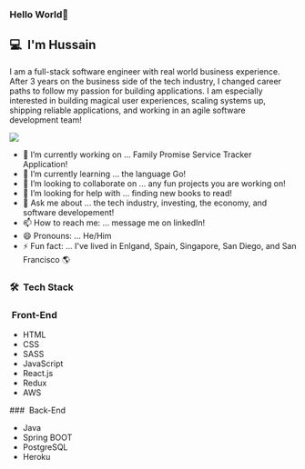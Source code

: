 ### Hello World👋

## 💻 &nbsp;I'm Hussain 

I am a full-stack software engineer with real world business experience. After 3 years on the business side of the tech industry, I changed career paths to follow my passion for building applications. I am especially interested in building magical user experiences, scaling systems up, shipping reliable applications, and working in an agile software development team!

<a href="https://www.linkedin.com/in/hussain-ali-58a9b690/"><img src="https://img.shields.io/badge/linkedin-Hussain%20Ali-blue"/></a>

- 🔭 I’m currently working on ... Family Promise Service Tracker Application!
- 🌱 I’m currently learning ... the language Go!
- 👯 I’m looking to collaborate on ... any fun projects you are working on!
- 🤔 I’m looking for help with ... finding new books to read!
- 💬 Ask me about ... the tech industry, investing, the economy, and software developement!
- 📫 How to reach me: ... message me on linkedIn!
- 😄 Pronouns: ... He/Him
- ⚡ Fun fact: ... I've lived in Enlgand, Spain, Singapore, San Diego, and San Francisco 🌎

### 🛠 &nbsp;Tech Stack
### &nbsp;Front-End 
<ul>
  <li>HTML</li>
  <li>CSS</li>
  <li>SASS</li>
  <li>JavaScript</li>
  <li>React.js</li>
  <li>Redux</li>
  <li>AWS</li>
</ul>
 ### &nbsp;Back-End 
<ul>
  <li>Java</li>
  <li>Spring BOOT</li>
  <li>PostgreSQL</li>
  <li>Heroku</li>
</ul>
